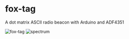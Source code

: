 # fox-tag
A dot matrix ASCII radio beacon with Arduino and ADF4351

![fox-tag](https://raw.github.com/cpgmoore/fox-tag/master/Build_Instruction/images/15+Finished.jpg)
![spectrum](https://raw.github.com/cpgmoore/fox-tag/master/Build_Instruction/images/14+SDR+Test+4.png)
